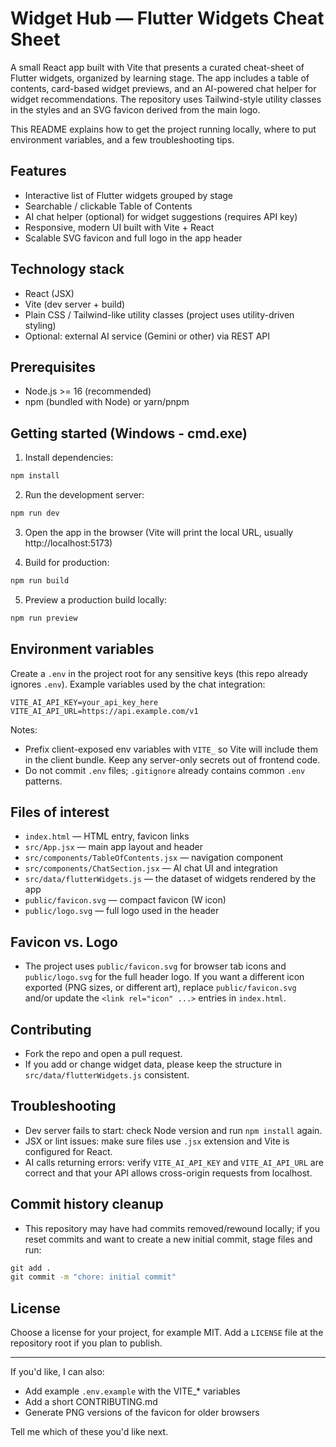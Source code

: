 # Widget Hub — Flutter Widgets Cheat Sheet

A small React app built with Vite that presents a curated cheat-sheet of Flutter widgets, organized by learning stage. The app includes a table of contents, card-based widget previews, and an AI-powered chat helper for widget recommendations. The repository uses Tailwind-style utility classes in the styles and an SVG favicon derived from the main logo.

This README explains how to get the project running locally, where to put environment variables, and a few troubleshooting tips.

## Features
- Interactive list of Flutter widgets grouped by stage
- Searchable / clickable Table of Contents
- AI chat helper (optional) for widget suggestions (requires API key)
- Responsive, modern UI built with Vite + React
- Scalable SVG favicon and full logo in the app header

## Technology stack
- React (JSX)
- Vite (dev server + build)
- Plain CSS / Tailwind-like utility classes (project uses utility-driven styling)
- Optional: external AI service (Gemini or other) via REST API

## Prerequisites
- Node.js >= 16 (recommended)
- npm (bundled with Node) or yarn/pnpm

## Getting started (Windows - cmd.exe)
1. Install dependencies:

```cmd
npm install
```

2. Run the development server:

```cmd
npm run dev
```

3. Open the app in the browser (Vite will print the local URL, usually http://localhost:5173)

4. Build for production:

```cmd
npm run build
```

5. Preview a production build locally:

```cmd
npm run preview
```

## Environment variables
Create a `.env` in the project root for any sensitive keys (this repo already ignores `.env`). Example variables used by the chat integration:

```
VITE_AI_API_KEY=your_api_key_here
VITE_AI_API_URL=https://api.example.com/v1
```

Notes:
- Prefix client-exposed env variables with `VITE_` so Vite will include them in the client bundle. Keep any server-only secrets out of frontend code.
- Do not commit `.env` files; `.gitignore` already contains common `.env` patterns.

## Files of interest
- `index.html` — HTML entry, favicon links
- `src/App.jsx` — main app layout and header
- `src/components/TableOfContents.jsx` — navigation component
- `src/components/ChatSection.jsx` — AI chat UI and integration
- `src/data/flutterWidgets.js` — the dataset of widgets rendered by the app
- `public/favicon.svg` — compact favicon (W icon)
- `public/logo.svg` — full logo used in the header

## Favicon vs. Logo
- The project uses `public/favicon.svg` for browser tab icons and `public/logo.svg` for the full header logo. If you want a different icon exported (PNG sizes, or different art), replace `public/favicon.svg` and/or update the `<link rel="icon" ...>` entries in `index.html`.

## Contributing
- Fork the repo and open a pull request.
- If you add or change widget data, please keep the structure in `src/data/flutterWidgets.js` consistent.

## Troubleshooting
- Dev server fails to start: check Node version and run `npm install` again.
- JSX or lint issues: make sure files use `.jsx` extension and Vite is configured for React.
- AI calls returning errors: verify `VITE_AI_API_KEY` and `VITE_AI_API_URL` are correct and that your API allows cross-origin requests from localhost.

## Commit history cleanup
- This repository may have had commits removed/rewound locally; if you reset commits and want to create a new initial commit, stage files and run:

```cmd
git add .
git commit -m "chore: initial commit"
```

## License
Choose a license for your project, for example MIT. Add a `LICENSE` file at the repository root if you plan to publish.

---

If you'd like, I can also:
- Add example `.env.example` with the VITE_* variables
- Add a short CONTRIBUTING.md
- Generate PNG versions of the favicon for older browsers

Tell me which of these you'd like next.
